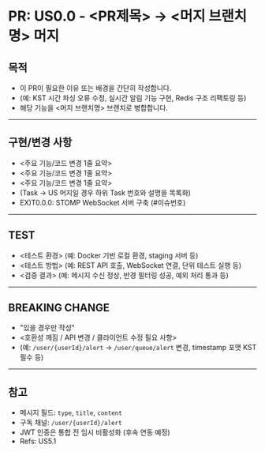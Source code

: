 # PR: US0.0 - <PR제목> → <머지 브랜치명> 머지

## 목적
- 이 PR이 필요한 이유 또는 배경을 간단히 작성합니다.
- (예: KST 시간 파싱 오류 수정, 실시간 알림 기능 구현, Redis 구조 리팩토링 등)
- 해당 기능을 <머지 브랜치명> 브랜치로 병합합니다.

---

## 구현/변경 사항
- <주요 기능/코드 변경 1줄 요약>
- <주요 기능/코드 변경 1줄 요약>
- <주요 기능/코드 변경 1줄 요약>
- (Task → US 머지일 경우 하위 Task 번호와 설명을 목록화)
- EX)T0.0.0: STOMP WebSocket 서버 구축 (#이슈번호)

---

## TEST
- <테스트 환경> (예: Docker 기반 로컬 환경, staging 서버 등)
- <테스트 방법> (예: REST API 호출, WebSocket 연결, 단위 테스트 실행 등)
- <검증 결과> (예: 메시지 수신 정상, 반경 필터링 성공, 예외 처리 통과 등)

---

## BREAKING CHANGE
- "있을 경우만 작성"
- <호환성 깨짐 / API 변경 / 클라이언트 수정 필요 사항>
- (예: `/user/{userId}/alert` → `/user/queue/alert` 변경, timestamp 포맷 KST 필수 등)

---
## 참고
- 메시지 필드: `type`, `title`, `content`
- 구독 채널: `/user/{userId}/alert`
- JWT 인증은 통합 전 임시 비활성화 (후속 연동 예정)
- Refs: US5.1

